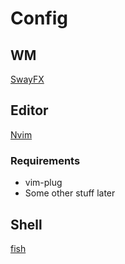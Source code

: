 # Config
## WM 
[SwayFX](https://github.com/WillPower3309/swayfx)
## Editor
[Nvim](https://github.com/neovim/neovim)
### Requirements 
- vim-plug
- Some other stuff later
## Shell
[fish](https://fishshell.com/)


